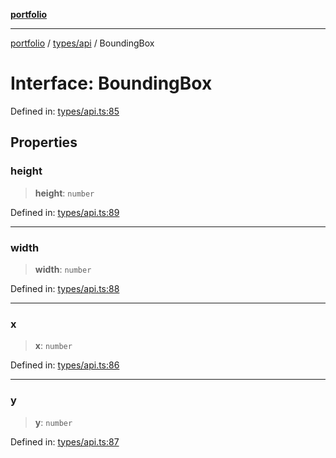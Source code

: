 [**portfolio**](../../../README.md)

***

[portfolio](../../../modules.md) / [types/api](../README.md) / BoundingBox

# Interface: BoundingBox

Defined in: [types/api.ts:85](https://github.com/tnorlund/Portfolio/blob/a6d6b95434da5ca44e91e483ad0461078fe210c1/portfolio/types/api.ts#L85)

## Properties

### height

> **height**: `number`

Defined in: [types/api.ts:89](https://github.com/tnorlund/Portfolio/blob/a6d6b95434da5ca44e91e483ad0461078fe210c1/portfolio/types/api.ts#L89)

***

### width

> **width**: `number`

Defined in: [types/api.ts:88](https://github.com/tnorlund/Portfolio/blob/a6d6b95434da5ca44e91e483ad0461078fe210c1/portfolio/types/api.ts#L88)

***

### x

> **x**: `number`

Defined in: [types/api.ts:86](https://github.com/tnorlund/Portfolio/blob/a6d6b95434da5ca44e91e483ad0461078fe210c1/portfolio/types/api.ts#L86)

***

### y

> **y**: `number`

Defined in: [types/api.ts:87](https://github.com/tnorlund/Portfolio/blob/a6d6b95434da5ca44e91e483ad0461078fe210c1/portfolio/types/api.ts#L87)
